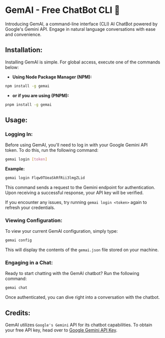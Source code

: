 # GemAI - Free ChatBot CLI 🤖
Introducing GemAI, a command-line interface (CLI) AI ChatBot powered by Google's Gemini API. Engage in natural language conversations with ease and convenience.

## Installation:
Installing GemAI is simple. For global access, execute one of the commands below:

* **Using Node Package Manager (NPM):**
```bash
npm install -g gemai
```

* **or if you are using (PNPM):**
```bash
pnpm install -g gemai
```

## Usage:
### Logging In:
Before using GemAI, you'll need to log in with your Google Gemini API token. To do this, run the following command:

```bash
gemai login [token]
```

**Example:**
```bash
gemai login Flqw9TUeaSkRfRii3lmgZLid
```

This command sends a request to the Gemini endpoint for authentication. Upon receiving a successful response, your API key will be verified. 

If you encounter any issues, try running `gemai login <token>` again to refresh your credentials.

### Viewing Configuration:
To view your current GemAI configuration, simply type:

```bash
gemai config
```

This will display the contents of the `gemai.json` file stored on your machine.

### Engaging in a Chat:
Ready to start chatting with the GemAI chatbot? Run the following command:

```bash
gemai chat
```

Once authenticated, you can dive right into a conversation with the chatbot.

## Credits:
GemAI utilizes `Google's Gemini` API for its chatbot capabilities. To obtain your free API key, head over to [Google Gemini API Key](https://makersuite.google.com/app/apikey).